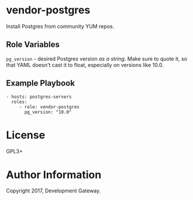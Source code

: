 # vendor-postgres

Install Postgres from community YUM repos.

## Role Variables

`pg_version` - desired Postgres version *as a string*. Make sure to quote it, so that YAML doesn't cast it to float, especially on versions like 10.0.

## Example Playbook

    - hosts: postgres-servers
      roles:
         - role: vendor-postgres
           pg_version: "10.0"

# License

GPL3+

# Author Information

Copyright 2017, Development Gateway.
